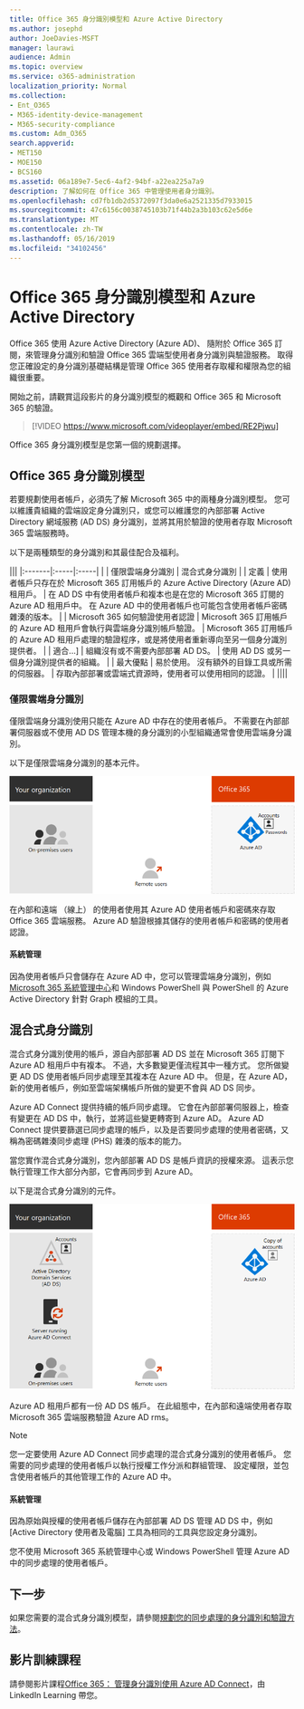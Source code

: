 ```yaml
---
title: Office 365 身分識別模型和 Azure Active Directory
ms.author: josephd
author: JoeDavies-MSFT
manager: laurawi
audience: Admin
ms.topic: overview
ms.service: o365-administration
localization_priority: Normal
ms.collection:
- Ent_O365
- M365-identity-device-management
- M365-security-compliance
ms.custom: Adm_O365
search.appverid:
- MET150
- MOE150
- BCS160
ms.assetid: 06a189e7-5ec6-4af2-94bf-a22ea225a7a9
description: 了解如何在 Office 365 中管理使用者身分識別。
ms.openlocfilehash: cd7fb1db2d5372097f3da0e6a2521335d7933015
ms.sourcegitcommit: 47c6156c0038745103b71f44b2a3b103c62e5d6e
ms.translationtype: MT
ms.contentlocale: zh-TW
ms.lasthandoff: 05/16/2019
ms.locfileid: "34102456"
---
```

# <a name="office-365-identity-models-and-azure-active-directory"></a>Office 365 身分識別模型和 Azure Active Directory

Office 365 使用 Azure Active Directory (Azure AD)、 隨附於 Office 365 訂閱，來管理身分識別和驗證 Office 365 雲端型使用者身分識別與驗證服務。 取得您正確設定的身分識別基礎結構是管理 Office 365 使用者存取權和權限為您的組織很重要。

開始之前，請觀賞這段影片的身分識別模型的概觀和 Office 365 和 Microsoft 365 的驗證。

> [!VIDEO https://www.microsoft.com/videoplayer/embed/RE2Pjwu]

Office 365 身分識別模型是您第一個的規劃選擇。

## <a name="office-365-identity-models"></a>Office 365 身分識別模型

若要規劃使用者帳戶，必須先了解 Microsoft 365 中的兩種身分識別模型。 您可以維護貴組織的雲端設定身分識別只，或您可以維護您的內部部署 Active Directory 網域服務 (AD DS) 身分識別，並將其用於驗證的使用者存取 Microsoft 365 雲端服務時。  

以下是兩種類型的身分識別和其最佳配合及福利。

|||
|:-------|:-----|:-----|
|  | 僅限雲端身分識別 | 混合式身分識別 |
| 定義 | 使用者帳戶只存在於 Microsoft 365 訂用帳戶的 Azure Active Directory (Azure AD) 租用戶。 | 在 AD DS 中有使用者帳戶和複本也是在您的 Microsoft 365 訂閱的 Azure AD 租用戶中。 在 Azure AD 中的使用者帳戶也可能包含使用者帳戶密碼雜湊的版本。 |
| Microsoft 365 如何驗證使用者認證 | Microsoft 365 訂用帳戶的 Azure AD 租用戶會執行與雲端身分識別帳戶驗證。 | Microsoft 365 訂用帳戶的 Azure AD 租用戶處理的驗證程序，或是將使用者重新導向至另一個身分識別提供者。 |
| 適合...] | 組織沒有或不需要內部部署 AD DS。 | 使用 AD DS 或另一個身分識別提供者的組織。 |
| 最大優點 | 易於使用。 沒有額外的目錄工具或所需的伺服器。 | 存取內部部署或雲端式資源時，使用者可以使用相同的認證。 |
||||

### <a name="cloud-only-identity"></a>僅限雲端身分識別

僅限雲端身分識別使用只能在 Azure AD 中存在的使用者帳戶。 不需要在內部部署伺服器或不使用 AD DS 管理本機的身分識別的小型組織通常會使用雲端身分識別。 

以下是僅限雲端身分識別的基本元件。
 
![](./media/about-office-365-identity/cloud-only-identity.png)

在內部和遠端 （線上） 的使用者使用其 Azure AD 使用者帳戶和密碼來存取 Office 365 雲端服務。 Azure AD 驗證根據其儲存的使用者帳戶和密碼的使用者認證。

#### <a name="administration"></a>系統管理
因為使用者帳戶只會儲存在 Azure AD 中，您可以管理雲端身分識別，例如[Microsoft 365 系統管理中心](https://admin.microsoft.com)和 Windows PowerShell 與 PowerShell 的 Azure Active Directory 針對 Graph 模組的工具。 

## <a name="hybrid-identity"></a>混合式身分識別

混合式身分識別使用的帳戶，源自內部部署 AD DS 並在 Microsoft 365 訂閱下 Azure AD 租用戶中有複本。 不過，大多數變更僅流程其中一種方式。 您所做變更 AD DS 使用者帳戶同步處理至其複本在 Azure AD 中。 但是，在 Azure AD，新的使用者帳戶，例如至雲端架構帳戶所做的變更不會與 AD DS 同步。

Azure AD Connect 提供持續的帳戶同步處理。 它會在內部部署伺服器上，檢查有變更在 AD DS 中，執行，並將這些變更轉寄到 Azure AD。 Azure AD Connect 提供要篩選已同步處理的帳戶，以及是否要同步處理的使用者密碼，又稱為密碼雜湊同步處理 (PHS) 雜湊的版本的能力。

當您實作混合式身分識別，您內部部署 AD DS 是帳戶資訊的授權來源。 這表示您執行管理工作大部分內部，它會再同步到 Azure AD。 

以下是混合式身分識別的元件。

![](./media/about-office-365-identity/hybrid-identity.png)

Azure AD 租用戶都有一份 AD DS 帳戶。 在此組態中，在內部和遠端使用者存取 Microsoft 365 雲端服務驗證 Azure AD rms。

>[!Note]
>您一定要使用 Azure AD Connect 同步處理的混合式身分識別的使用者帳戶。 您需要的同步處理的使用者帳戶以執行授權工作分派和群組管理、 設定權限，並包含使用者帳戶的其他管理工作的 Azure AD 中。
>

#### <a name="administration"></a>系統管理

因為原始與授權的使用者帳戶儲存在內部部署 AD DS 管理 AD DS 中，例如 [Active Directory 使用者及電腦] 工具為相同的工具與您設定身分識別。 

您不使用 Microsoft 365 系統管理中心或 Windows PowerShell 管理 Azure AD 中的同步處理的使用者帳戶。


## <a name="next-step"></a>下一步

如果您需要的混合式身分識別模型，請參閱[規劃您的同步處理的身分識別和驗證方法](plan-for-directory-synchronization.md)。
  

## <a name="video-training"></a>影片訓練課程

請參閱影片課程[Office 365： 管理身分識別使用 Azure AD Connect](https://support.office.com/article/90991a1d-c0ab-479a-b413-35c9706f6fed.aspx)，由 LinkedIn Learning 帶您。
